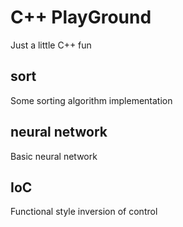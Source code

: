 C++ PlayGround
==============

Just a little C++ fun

sort
----

Some sorting algorithm implementation

neural network
--------------

Basic neural network

IoC
---

Functional style inversion of control 